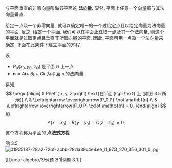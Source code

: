 与平面垂直的非零向量叫做该平面的 **法向量**. 
显然, 平面上任意一个向量都与其法向量垂直.

给定一点及一个非零向量, 就可以确定唯一的一个过给定点且以给定向量为法向量的平面. 
反之, 给定一个平面, 我们可以在平面上任取一点及其一个法向量, 则这个平面就是过取定点且垂直于所取向量的平面. 
因此, 平面可用一点及一个法向量来确定. 
下面在此条件下建立平面的方程.

设
- ${P}_{0}\left( {{x}_{0},{y}_{0},{z}_{0}}\right)$ 是平面 $\pi$ 上一点, 
- $\mathbf{n} = A\mathbf{i} +$ ${Bj} + {Ck}$ 为平面 $\pi$ 的法向量. 

易知, 
$$
\begin{align}
& P\left( x, y, z \right) \text{在平面 } \pi \text{ 上 (如图 3.5 所示)} \\
& \Leftrightarrow \overrightarrow{P_0 P} \bot \mathbf{n} \\
& \Leftrightarrow \overrightarrow{P_0 P} \cdot \mathbf{n} = 0.
\end{align}
$$
即
$$
A\left( {x - {x}_{0}}\right) + B\left( {y - {y}_{0}}\right) + C\left( {z - {z}_{0}}\right) = 0, \tag{3.1}
$$
这个方程称为平面的 **点法式方程**.

图 3.5
![01925187-28a2-72bf-acbb-28da39c4e4ee_11_973_270_356_301_0.jpg](images/01925187-28a2-72bf-acbb-28da39c4e4ee_11_973_270_356_301_0.jpg)

[[Linear algebra/3/例题 3.1|例题 3.1]]